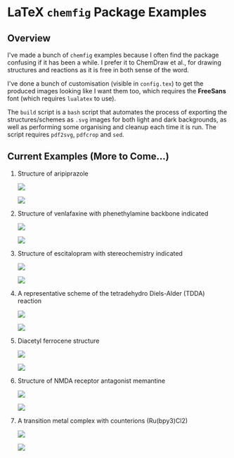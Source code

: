 # LaTeX `chemfig` Package Examples

## Overview

I've made a bunch of `chemfig` examples because I often find the package confusing if it has been a while. I prefer it to ChemDraw et al., for drawing structures and reactions as it is free in both sense of the word.

I've done a bunch of customisation (visible in `config.tex`) to get the produced images looking like I want them too, which requires the **FreeSans** font (which requires `lualatex` to use). 

The `build` script is a `bash` script that automates the process of exporting the structures/schemes as `.svg` images for both light and dark backgrounds, as well as performing some organising and cleanup each time it is run. The script requires `pdf2svg`, `pdfcrop` and `sed`. 

## Current Examples (More to Come...)

1. Structure of aripiprazole

   ![](svg/light/01.svg#gh-light-mode-only)

   ![](svg/dark/01.svg#gh-dark-mode-only)

2. Structure of venlafaxine with phenethylamine backbone indicated

   ![](svg/light/02.svg#gh-light-mode-only)

   ![](svg/dark/02.svg#gh-dark-mode-only)

3. Structure of escitalopram with stereochemistry indicated

   ![](svg/light/03.svg#gh-light-mode-only)

   ![](svg/dark/03.svg#gh-dark-mode-only)

4. A representative scheme of the tetradehydro Diels-Alder (TDDA) reaction

   ![](svg/light/04.svg#gh-light-mode-only)

   ![](svg/dark/04.svg#gh-dark-mode-only)

5. Diacetyl ferrocene structure

   ![](svg/light/05.svg#gh-light-mode-only)

   ![](svg/dark/05.svg#gh-dark-mode-only)

6. Structure of NMDA receptor antagonist memantine

   ![](svg/light/06.svg#gh-light-mode-only)

   ![](svg/dark/06.svg#gh-dark-mode-only)

7. A transition metal complex with counterions (Ru(bpy3)Cl2)

   ![](svg/light/07.svg#gh-light-mode-only)

   ![](svg/dark/07.svg#gh-dark-mode-only)
